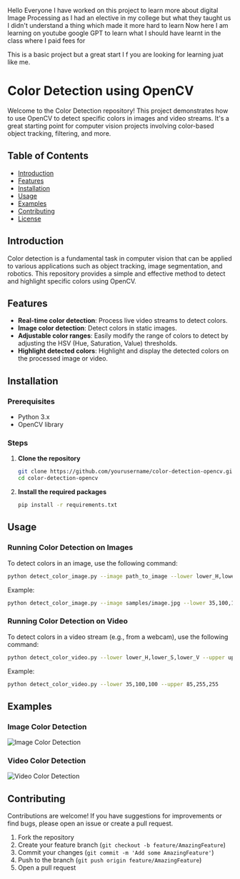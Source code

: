 Hello Everyone I have worked on this project to learn more about digital Image Processing as I had an elective in my college but what they taught us I didn't understand a thing which made it more hard to learn 
Now here I am learning on youtube google GPT to learn what I should have learnt in the class where I paid fees for

This is a basic project but a great start I f you are looking for learning juat like me.

# Color Detection using OpenCV

Welcome to the Color Detection repository! This project demonstrates how to use OpenCV to detect specific colors in images and video streams. It's a great starting point for computer vision projects involving color-based object tracking, filtering, and more.

## Table of Contents

- [Introduction](#introduction)
- [Features](#features)
- [Installation](#installation)
- [Usage](#usage)
- [Examples](#examples)
- [Contributing](#contributing)
- [License](#license)

## Introduction

Color detection is a fundamental task in computer vision that can be applied to various applications such as object tracking, image segmentation, and robotics. This repository provides a simple and effective method to detect and highlight specific colors using OpenCV.

## Features

- **Real-time color detection**: Process live video streams to detect colors.
- **Image color detection**: Detect colors in static images.
- **Adjustable color ranges**: Easily modify the range of colors to detect by adjusting the HSV (Hue, Saturation, Value) thresholds.
- **Highlight detected colors**: Highlight and display the detected colors on the processed image or video.

## Installation

### Prerequisites

- Python 3.x
- OpenCV library

### Steps

1. **Clone the repository**
   ```bash
   git clone https://github.com/yourusername/color-detection-opencv.git
   cd color-detection-opencv
   ```

2. **Install the required packages**
   ```bash
   pip install -r requirements.txt
   ```

## Usage

### Running Color Detection on Images

To detect colors in an image, use the following command:
```bash
python detect_color_image.py --image path_to_image --lower lower_H,lower_S,lower_V --upper upper_H,upper_S,upper_V
```
Example:
```bash
python detect_color_image.py --image samples/image.jpg --lower 35,100,100 --upper 85,255,255
```

### Running Color Detection on Video

To detect colors in a video stream (e.g., from a webcam), use the following command:
```bash
python detect_color_video.py --lower lower_H,lower_S,lower_V --upper upper_H,upper_S,upper_V
```
Example:
```bash
python detect_color_video.py --lower 35,100,100 --upper 85,255,255
```

## Examples

### Image Color Detection

![Image Color Detection](examples/image_color_detection.jpg)

### Video Color Detection

![Video Color Detection](examples/video_color_detection.gif)

## Contributing

Contributions are welcome! If you have suggestions for improvements or find bugs, please open an issue or create a pull request.

1. Fork the repository
2. Create your feature branch (`git checkout -b feature/AmazingFeature`)
3. Commit your changes (`git commit -m 'Add some AmazingFeature'`)
4. Push to the branch (`git push origin feature/AmazingFeature`)
5. Open a pull request
